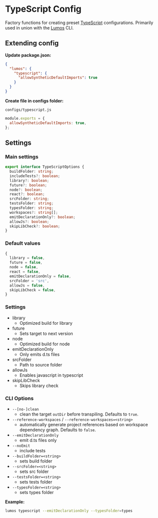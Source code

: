 # TypeScript Config

Factory functions for creating preset [TypeScript](https://www.typescriptlang.org/) configurations.
Primarily used in union with the [Lumos](https://www.npmjs.com/package/@oriflame/lumos) CLI.

## Extending config

**Update package.json:**

```json
{
  "lumos": {
    "typescript": {
      "allowSyntheticDefaultImports": true
    }
  }
}
```

**Create file in configs folder:**

`configs/typescript.js`

```js
module.exports = {
  allowSyntheticDefaultImports: true,
};
```

## Settings

### Main settings

```ts
export interface TypeScriptOptions {
  buildFolder: string;
  includeTests?: boolean;
  library?: boolean;
  future?: boolean;
  node?: boolean;
  react?: boolean;
  srcFolder: string;
  testsFolder: string;
  typesFolder: string;
  workspaces?: string[];
  emitDeclarationOnly?: boolean;
  allowJs?: boolean;
  skipLibCheck?: boolean;
}
```

### Default values

```ts
{
  library = false,
  future = false,
  node = false,
  react = false,
  emitDeclarationOnly = false,
  srcFolder = 'src',
  allowJs = false,
  skipLibCheck = false,
}
```

### Settings

- library
  - Optimized build for library
- future
  - Sets target to next version
- node
  - Optimized build for node
- emitDeclarationOnly
  - Only emits d.ts files
- srcFolder
  - Path to source folder
- allowJs
  - Enables javascript in typescript
- skipLibCheck
  - Skips library check

### CLI Options

- `--[no-]clean`
  - clean the target `outDir` before transpiling. Defaults to `true`.
- `--reference-workspaces` / `--reference-workspaces=<string>`
  - automatically generate project references based on workspace dependency graph. Defaults to
    `false`.
- `--emitDeclarationOnly`
  - emit d.ts files only
- `--noEmit`
  - include tests
- `--buildFolder=<string>`
  - sets build folder
- `--srcFolder=<string>`
  - sets src folder
- `--testsFolder=<string>`
  - sets tests folder
- `--typesFolder=<string>`
  - sets types folder

**Example:**

```bash
lumos typescript --emitDeclarationOnly --typesFolder=types
```
